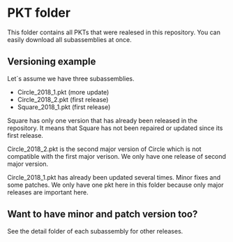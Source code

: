 # PKT folder

This folder contains all PKTs that were realesed in this repository.
You can easily download all subassemblies at once.

## Versioning example

Let´s assume we have three subassemblies.

- Circle_2018_1.pkt (more update)
- Circle_2018_2.pkt (first release)
- Square_2018_1.pkt (first release)

Square has only one version that has already been released in the repository. It means that Square has not been repaired or updated since its first release.

Circle_2018_2.pkt is the second major version of Circle which is not compatible with the first major verison. We only have one release of second major version.

Circle_2018_1.pkt has already been updated several times. Minor fixes and some patches. We only have one pkt here in this folder because only major releases are important here.

## Want to have minor and patch version too?

See the detail folder of each subassembly for other releases.
